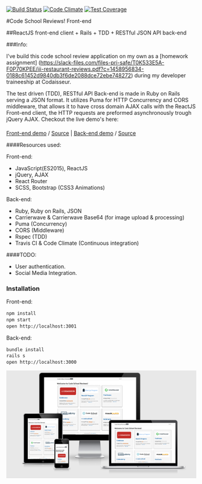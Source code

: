 [![Build Status](https://travis-ci.org/khalilgharbaoui/code-school-reviews-back-end-api.svg?branch=master)](https://travis-ci.org/khalilgharbaoui/code-school-reviews-back-end-api) [![Code Climate](https://codeclimate.com/github/khalilgharbaoui/code-school-reviews-back-end-api/badges/gpa.svg)](https://codeclimate.com/github/khalilgharbaoui/code-school-reviews-back-end-api) [![Test Coverage](https://codeclimate.com/github/khalilgharbaoui/code-school-reviews-back-end-api/badges/coverage.svg)](https://codeclimate.com/github/khalilgharbaoui/code-school-reviews-back-end-api/coverage)

#Code School Reviews! Front-end

##ReactJS front-end client + Rails + TDD + RESTful JSON API back-end

###Info:

I've build this code school review application on my own as a [homework assignment] (https://slack-files.com/files-pri-safe/T0K533E5A-F0P70KPEE/iii-restaurant-reviews.pdf?c=1458956834-0188c61452d9840db3f6de2088dce72ebe748272) during my developer traineeship at Codaisseur.

The test driven (TDD), RESTful API Back-end is made in Ruby on Rails serving a JSON format. It utilizes Puma for HTTP Concurrency and CORS middleware, that allows it to have cross domain AJAX calls with the ReactJS Front-end client, the HTTP requests are preformed asynchronously trough jQuery AJAX. Checkout the live demo's here: 
####
[Front-end demo](http://codeschoolreviews.bitballoon.com) / [Source](https://github.com/khalilgharbaoui/code-school-reviews-front-end) | [Back-end demo](http://codeschoolreviews.herokuapp.com) / [Source](https://github.com/khalilgharbaoui/code-school-reviews-back-end-api)

####Resources used:

Front-end:

- JavaScript(ES2015), ReactJS
- jQuery, AJAX
- React Router
- SCSS, Bootstrap (CSS3 Animations)

Back-end:

- Ruby, Ruby on Rails, JSON
- Carrierwave & Carrierwave Base64 (for image upload & processing)
- Puma (Concurrency)
- CORS (Middleware)
- Rspec (TDD)
- Travis CI & Code Climate (Continuous integration)


####TODO:

- User authentication.
- Social Media Integration.

### Installation
Front-end:

```bash
npm install
npm start
open http://localhost:3001
```

Back-end:
```bash
bundle install
rails s
open http://localhost:3000
```

![code school reviews](https://raw.githubusercontent.com/khalilgharbaoui/code-school-reviews-back-end-api/master/codeschoolreviews.png)
